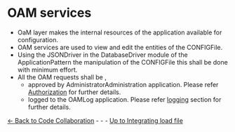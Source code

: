 # OAM services

 * OaM layer makes the internal resources of the application available for configuration.
 * OAM services are used to view and edit the entities of the CONFIGFile.
 * Using the JSONDriver in the DatabaseDriver module of the ApplicationPattern the manipulation of the CONFIGFile this shall be done with minimum effort. 
 * All the OAM requests shall be ,
   * approved by AdministratorAdministration application. Please refer [Authorization](../ConceptOfAuthenticationAuthorization/ConceptOfAuthenticationAuthorization.md) for further details.
   * logged to the OAMLog application. Please refer [logging](../ConceptOfLogDirection/ConceptOfLogDirection.md) section for further details.


[<- Back to Code Collaboration](CodeCollaboration.md)  - - - [Up to Integrating load file](IntegratingLoadFile.md) 

